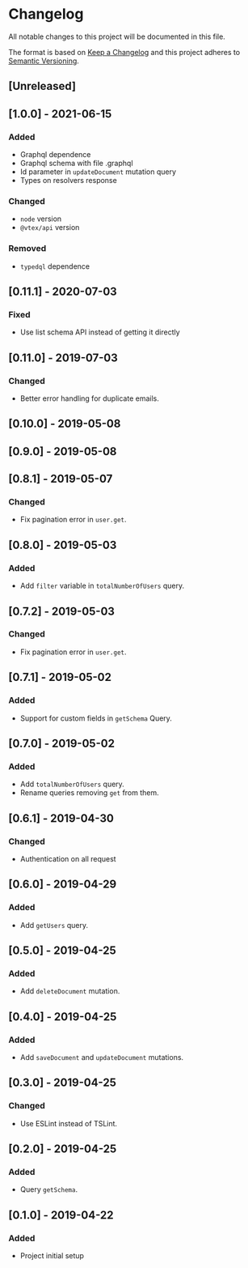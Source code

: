 # Changelog

All notable changes to this project will be documented in this file.

The format is based on [Keep a Changelog](http://keepachangelog.com/en/1.0.0/)
and this project adheres to [Semantic Versioning](http://semver.org/spec/v2.0.0.html).

## [Unreleased]

## [1.0.0] - 2021-06-15

### Added
- Graphql dependence
- Graphql schema with file .graphql
- Id parameter in `updateDocument` mutation query
- Types on resolvers response

### Changed
- `node` version
- `@vtex/api` version

### Removed
- `typedql` dependence

## [0.11.1] - 2020-07-03

### Fixed

- Use list schema API instead of getting it directly

## [0.11.0] - 2019-07-03

### Changed

- Better error handling for duplicate emails.

## [0.10.0] - 2019-05-08

## [0.9.0] - 2019-05-08

## [0.8.1] - 2019-05-07

### Changed

- Fix pagination error in `user.get`.

## [0.8.0] - 2019-05-03

### Added

- Add `filter` variable in `totalNumberOfUsers` query.

## [0.7.2] - 2019-05-03

### Changed

- Fix pagination error in `user.get`.

## [0.7.1] - 2019-05-02

### Added

- Support for custom fields in `getSchema` Query.

## [0.7.0] - 2019-05-02

### Added

- Add `totalNumberOfUsers` query.
- Rename queries removing `get` from them.

## [0.6.1] - 2019-04-30

### Changed

- Authentication on all request

## [0.6.0] - 2019-04-29

### Added

- Add `getUsers` query.

## [0.5.0] - 2019-04-25

### Added

- Add `deleteDocument` mutation.

## [0.4.0] - 2019-04-25

### Added

- Add `saveDocument` and `updateDocument` mutations.

## [0.3.0] - 2019-04-25

### Changed

- Use ESLint instead of TSLint.

## [0.2.0] - 2019-04-25

### Added

- Query `getSchema`.

## [0.1.0] - 2019-04-22

### Added

- Project initial setup
